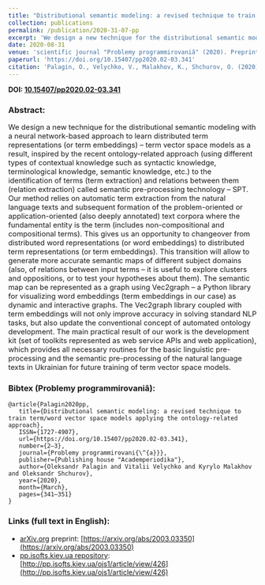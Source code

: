 ```yaml
---
title: "Distributional semantic modeling: a revised technique to train term/word vector space models applying the ontology-related approach"
collection: publications
permalink: /publication/2020-31-07-pp
excerpt: 'We design a new technique for the distributional semantic modeling with a neural network-based approach to learn distributed term representations (or term embeddings) – term vector space models as a result, inspired by the recent ontology-related approach (using different types of contextual knowledge such as syntactic knowledge, terminological knowledge, semantic knowledge, etc.) to the identification of terms (term extraction) and relations between them (relation extraction) called semantic pre-processing technology – SPT. Our method relies on automatic term extraction from the natural language texts and subsequent formation of the problem-oriented or application-oriented (also deeply annotated) text corpora where the fundamental entity is the term (includes non-compositional and compositional terms). This gives us an opportunity to changeover from distributed word representations (or word embeddings) to distributed term representations (or term embeddings). This transition will allow to generate more accurate semantic maps of different subject domains (also, of relations between input terms – it is useful to explore clusters and oppositions, or to test your hypotheses about them). The semantic map can be represented as a graph using Vec2graph – a Python library for visualizing word embeddings (term embeddings in our case) as dynamic and interactive graphs. The Vec2graph library coupled with term embeddings will not only improve accuracy in solving standard NLP tasks, but also update the conventional concept of automated ontology development. The main practical result of our work is the development kit (set of toolkits represented as web service APIs and web application), which provides all necessary routines for the basic linguistic pre-processing and the semantic pre-processing of the natural language texts in Ukrainian for future training of term vector space models.'
date: 2020-08-31
venue: 'scientific journal "Problemy programmirovaniâ" (2020). Preprint prepared for the International Conference of Programming UkrPROG 2020'
paperurl: 'https://doi.org/10.15407/pp2020.02-03.341'
citation: 'Palagin, O., Velychko, V., Malakhov, K., Shchurov, O. (2020). Distributional semantic modeling: a revised technique to train term/word vector space models applying the ontology-related approach. DOI: https://doi.org/10.15407/pp2020.02-03.341'
---
```


**DOI: [10.15407/pp2020.02-03.341](https://doi.org/10.15407/pp2020.02-03.341)**

### Abstract:
<p style="font-size:11pt">
We design a new technique for the distributional semantic modeling with a neural network-based approach to learn distributed term representations (or term embeddings) – term vector space models as a result, inspired by the recent ontology-related approach (using different types of contextual knowledge such as syntactic knowledge, terminological knowledge, semantic knowledge, etc.) to the identification of terms (term extraction) and relations between them (relation extraction) called semantic pre-processing technology – SPT. Our method relies on automatic term extraction from the natural language texts and subsequent formation of the problem-oriented or application-oriented (also deeply annotated) text corpora where the fundamental entity is the term (includes non-compositional and compositional terms). This gives us an opportunity to changeover from distributed word representations (or word embeddings) to distributed term representations (or term embeddings). This transition will allow to generate more accurate semantic maps of different subject domains (also, of relations between input terms – it is useful to explore clusters and oppositions, or to test your hypotheses about them). The semantic map can be represented as a graph using Vec2graph – a Python library for visualizing word embeddings (term embeddings in our case) as dynamic and interactive graphs. The Vec2graph library coupled with term embeddings will not only improve accuracy in solving standard NLP tasks, but also update the conventional concept of automated ontology development. The main practical result of our work is the development kit (set of toolkits represented as web service APIs and web application), which provides all necessary routines for the basic linguistic pre-processing and the semantic pre-processing of the natural language texts in Ukrainian for future training of term vector space models.
</p>

### Bibtex (Problemy programmirovaniâ):
```
@article{Palagin2020pp,
   title={Distributional semantic modeling: a revised technique to train term/word vector space models applying the ontology-related approach},
   ISSN={1727-4907},
   url={https://doi.org/10.15407/pp2020.02-03.341},
   number={2–3},
   journal={Problemy programmirovani{\^{a}}},
   publisher={Publishing house "Academperiodika"},
   author={Oleksandr Palagin and Vitalii Velychko and Kyrylo Malakhov and Oleksandr Shchurov},
   year={2020},
   month={March},
   pages={341–351}
}
```

### Links (full text in English):
* [arXiv.org](https://arxiv.org/a/0000-0003-3223-9844) preprint: [https://arxiv.org/abs/2003.03350](https://arxiv.org/abs/2003.03350)
* [pp.isofts.kiev.ua repository](http://pp.isofts.kiev.ua): [http://pp.isofts.kiev.ua/ojs1/article/view/426](http://pp.isofts.kiev.ua/ojs1/article/view/426)
